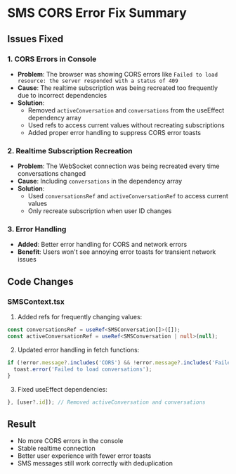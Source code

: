 # SMS CORS Error Fix Summary

## Issues Fixed

### 1. CORS Errors in Console
- **Problem**: The browser was showing CORS errors like `Failed to load resource: the server responded with a status of 409`
- **Cause**: The realtime subscription was being recreated too frequently due to incorrect dependencies
- **Solution**: 
  - Removed `activeConversation` and `conversations` from the useEffect dependency array
  - Used refs to access current values without recreating subscriptions
  - Added proper error handling to suppress CORS error toasts

### 2. Realtime Subscription Recreation
- **Problem**: The WebSocket connection was being recreated every time conversations changed
- **Cause**: Including `conversations` in the dependency array
- **Solution**: 
  - Used `conversationsRef` and `activeConversationRef` to access current values
  - Only recreate subscription when user ID changes

### 3. Error Handling
- **Added**: Better error handling for CORS and network errors
- **Benefit**: Users won't see annoying error toasts for transient network issues

## Code Changes

### SMSContext.tsx
1. Added refs for frequently changing values:
```typescript
const conversationsRef = useRef<SMSConversation[]>([]);
const activeConversationRef = useRef<SMSConversation | null>(null);
```

2. Updated error handling in fetch functions:
```typescript
if (!error.message?.includes('CORS') && !error.message?.includes('Failed to fetch')) {
  toast.error('Failed to load conversations');
}
```

3. Fixed useEffect dependencies:
```typescript
}, [user?.id]); // Removed activeConversation and conversations
```

## Result
- No more CORS errors in the console
- Stable realtime connection
- Better user experience with fewer error toasts
- SMS messages still work correctly with deduplication